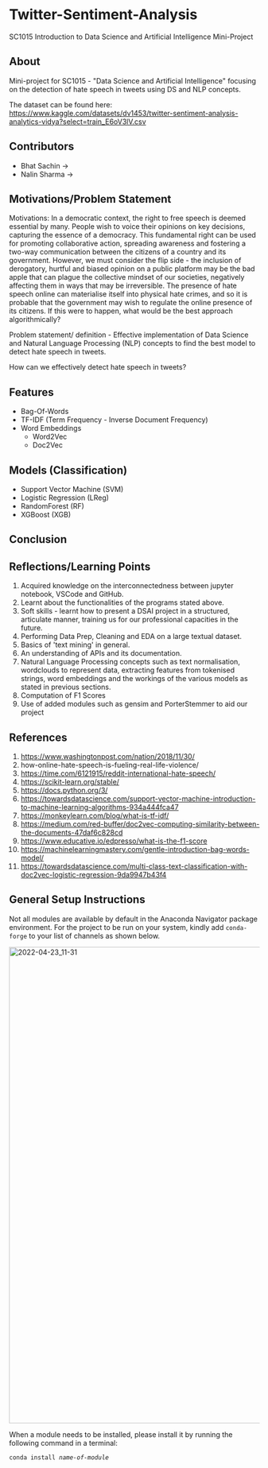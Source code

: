 # Twitter-Sentiment-Analysis
SC1015 Introduction to Data Science and Artificial Intelligence Mini-Project

## About

Mini-project for SC1015 - "Data Science and Artificial Intelligence"  focusing on the detection of hate speech in tweets using DS and NLP concepts. 

The dataset can be found here:
https://www.kaggle.com/datasets/dv1453/twitter-sentiment-analysis-analytics-vidya?select=train_E6oV3lV.csv

## Contributors
* Bhat Sachin   &#8594;
* Nalin Sharma  &#8594;

## Motivations/Problem Statement

Motivations: In a democratic context, the right to free speech is deemed essential by many. People wish to voice their opinions on key decisions, capturing the essence of a democracy. This fundamental right can be used for promoting collaborative action, spreading awareness and fostering a two-way communication between the citizens of a country and its government. However, we must consider the flip side - the inclusion of derogatory, hurtful and biased opinion on a public platform may be the bad apple that can plague the collective mindset of our societies, negatively affecting them in ways that may be irreversible. The presence of hate speech online can materialise itself into physical hate crimes, and so it is probable that the government may wish to regulate the online presence of its citizens. If this were to happen, what would be the best approach algorithmically? 

Problem statement/ definition - Effective implementation of Data Science and Natural Language Processing (NLP) concepts to find the best model to detect hate speech in tweets. 

How can we effectively detect hate speech in tweets?

## Features
- Bag-Of-Words
- TF-IDF (Term Frequency - Inverse Document Frequency)
- Word Embeddings
  - Word2Vec
  - Doc2Vec

## Models (Classification)
- Support Vector Machine (SVM)
- Logistic Regression (LReg)
- RandomForest (RF)
- XGBoost (XGB)

## Conclusion

## Reflections/Learning Points
1. Acquired knowledge on the interconnectedness between jupyter notebook, VSCode and GitHub.
2. Learnt about the functionalities of the programs stated above. 
3. Soft skills - learnt how to present a DSAI project in a structured, articulate manner, training us for our professional capacities in the future. 
4. Performing Data Prep, Cleaning and EDA on a large textual dataset.
5. Basics of 'text mining' in general.   
6. An understanding of APIs and its documentation.
7. Natural Language Processing concepts such as text normalisation, wordclouds to represent data, extracting features from tokenised strings, word embeddings and the workings of the various models as stated in previous sections. 
8. Computation of F1 Scores 
9. Use of added modules such as gensim and PorterStemmer to aid our project


## References 
1. https://www.washingtonpost.com/nation/2018/11/30/ 
2. how-online-hate-speech-is-fueling-real-life-violence/
3. https://time.com/6121915/reddit-international-hate-speech/
4. https://scikit-learn.org/stable/
5. https://docs.python.org/3/
6. https://towardsdatascience.com/support-vector-machine-introduction-to-machine-learning-algorithms-934a444fca47
7. https://monkeylearn.com/blog/what-is-tf-idf/
8. https://medium.com/red-buffer/doc2vec-computing-similarity-between-the-documents-47daf6c828cd
9. https://www.educative.io/edpresso/what-is-the-f1-score
10. https://machinelearningmastery.com/gentle-introduction-bag-words-model/
11. https://towardsdatascience.com/multi-class-text-classification-with-doc2vec-logistic-regression-9da9947b43f4



## General Setup Instructions
Not all modules are available by default in the Anaconda Navigator package environment. For the project to be run on your system, kindly add `conda-forge` to your list of channels as shown below.

<img width="959" alt="2022-04-23_11-31" src="https://user-images.githubusercontent.com/25080916/164883067-c2373b53-b771-43a2-8d9d-da5678368c5c.png">

When a module needs to be installed, please install it by running the following command in a terminal: 

<code>conda install *name-of-module*</code>

